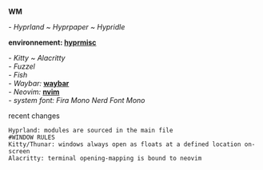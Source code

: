 **WM**

*- Hyprland ~ Hyprpaper ~ Hypridle*

**environnement: [hyprmisc](https://github.com/hashbangs/hyprmisc)**

*- Kitty ~ Alacritty*\
*- Fuzzel*\
*- Fish*\
*- Waybar:* **[waybar](https://github.com/hashbangs/waybar)**\
*- Neovim:* **[nvim](https://github.com/hashbangs/nvim)**\
*- system font: Fira Mono Nerd Font Mono*

recent changes
```
Hyprland: modules are sourced in the main file
#WINDOW RULES
Kitty/Thunar: windows always open as floats at a defined location on-screen 
Alacritty: terminal opening-mapping is bound to neovim
```
